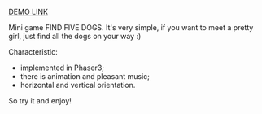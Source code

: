 [DEMO LINK]( https://alieksieienkoandriy.github.io/webpack_game_five-dogs/)

Mini game FIND FIVE DOGS.
It's very simple, if you want to meet a pretty girl, just find all the dogs on your way :)

Сharacteristic:
- implemented in Phaser3;
- there is animation and pleasant music;
- horizontal and vertical orientation.

So try it and enjoy!